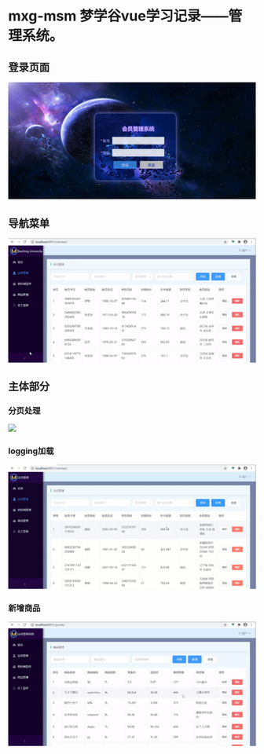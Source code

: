 # mxg-msm 梦学谷vue学习记录——管理系统。

## 登录页面

![](./public/登录页面.png)

## 导航菜单

![](./public/导航菜单.gif)

## 主体部分

### 分页处理

![](./public/分页处理.gif)

### logging加载

![](./public/logging加载.gif)

### 新增商品

![](./public/新增商品.gif)
